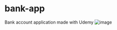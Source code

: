 # bank-app
Bank account application made with Udemy
![image](https://user-images.githubusercontent.com/34092600/165489278-b2ca09c5-411a-422d-8027-6370bcae0c74.png)
